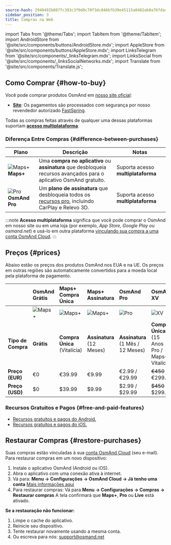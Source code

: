 ```yaml
---
source-hash: 2940492b887fc393c3f0d0c70f3dc846bfb39e45115a0482ab0a76fda430a200
sidebar_position: 3
title: Compras na Web
---
```

import Tabs from '@theme/Tabs';
import TabItem from '@theme/TabItem';
import AndroidStore from '@site/src/components/buttons/AndroidStore.mdx';
import AppleStore from '@site/src/components/buttons/AppleStore.mdx';
import LinksTelegram from '@site/src/components/_linksTelegram.mdx';
import LinksSocial from '@site/src/components/_linksSocialNetworks.mdx';
import Translate from '@site/src/components/Translate.js';



## Como Comprar {#how-to-buy}

Você pode comprar produtos OsmAnd em [nosso site oficial](https://osmand.net/pricing):

- [**Site**](https://osmand.net/pricing): Os pagamentos são processados com segurança por nosso revendedor autorizado [FastSpring](https://fastspring.com/).

Todas as compras feitas através de qualquer uma dessas plataformas suportam [**acesso multiplataforma**](./cross.md).


### Diferença Entre Compras {#difference-between-purchases}

| Plano | Descrição | Notas |
|------------|------------|------------|
| ![Maps+](@site/static/img/svg/osmand_maps_plus.svg) **Maps+** | Uma **compra no aplicativo** ou **assinatura** que desbloqueia recursos avançados para o aplicativo OsmAnd gratuito. | Suporta acesso **multiplataforma** |
| ![Pro](@site/static/img/svg/pro_icon.svg) **OsmAnd Pro** | Um **plano de assinatura** que desbloqueia todos os [recursos pro](#pro-features), incluindo CarPlay e Relevo 3D. | Suporta acesso **multiplataforma** |

:::note
**Acesso multiplataforma** significa que você pode comprar o OsmAnd em nosso site ou em uma loja (por exemplo, *App Store, Google Play ou osmand.net*) e usá-lo em outra plataforma [vinculando sua compra a uma conta OsmAnd Cloud](../personal/osmand-cloud.md#cross-platform).
:::

## Preços {#prices}

Abaixo estão os preços dos produtos OsmAnd nos EUA e na UE. Os preços em outras regiões são automaticamente convertidos para a moeda local pela plataforma de pagamento.

<!--


:::danger June Sale prices

*[Hurry up!](https://osmand.net/pricing) This offer is only available until* **June 15 (23:00 CET)**.

:::


|    | OsmAnd Free   | **Maps+** One-Time | **Maps+** Subscription | **OsmAnd Pro** |**OsmAnd XV** |
| :------------- | :------------- | :----------------------- | :------------------- | :----------- |:----------- |
|  | ![Maps+](@site/static/img/svg/osmand_maps.svg) | ![Maps+](@site/static/img/svg/osmand_maps_plus.svg) | ![Maps+](@site/static/img/svg/osmand_maps_plus.svg) | ![Pro](@site/static/img/svg/pro_icon.svg) |![XV](@site/static/img/svg/osmand_xv.svg) |
| **Purchase Type** | **Free** | **One-Time Purchase** (Lifetime) | **Subscription** (12 Months) | **Subscription** (1 Month / 12 Months) |**One-Time Purchase** (15 Years Pro / Maps+ Lifetime) |
| **Price (EUR)** | €0 | <s>€39.99</s> **€19.99** | <s>€9.99</s> **€4.99** | €2.99 / <s>€29.99</s> **€14.99** |<s>€450</s> €299.00   |
| **Price (USD)** | $0 | <s>$39.99</s> **$19.99** | <s>$9.99</s> **$4.99** | $2.99 / <s>$29.99</s> **$14.99**|<s>$450</s> $299.00   |

:::note
By purchasing a subscription through our [website](https://osmand.net/pricing) at a discounted rate,
you receive a 2-year discounted plan.
Starting from the third year, the full price will apply.
:::


-->

| | OsmAnd Grátis | **Maps+** Compra Única | **Maps+** Assinatura | **OsmAnd Pro** |**OsmAnd XV** |
| :------------- | :------------- | :----------------------- | :------------------- | :----------- |:----------- |
| | ![Maps+](@site/static/img/svg/osmand_maps.svg) | ![Maps+](@site/static/img/svg/osmand_maps_plus.svg) | ![Maps+](@site/static/img/svg/osmand_maps_plus.svg) | ![Pro](@site/static/img/svg/pro_icon.svg) |![XV](@site/static/img/svg/osmand_xv.svg) |
| **Tipo de Compra** | **Grátis** | **Compra Única** (Vitalícia) | **Assinatura** (12 Meses) | **Assinatura** (1 Mês / 12 Meses) |**Compra Única** (15 Anos Pro / Maps+ Vitalício) |
| **Preço (EUR)** | €0 | €39.99 | €9.99 | €2.99 / €29.99 |<s>€450</s> €299.00 |
| **Preço (USD)** | $0 | $39.99 | $9.99 | $2.99 / $29.99 |<s>$450</s> $299.00 |



### Recursos Gratuitos e Pagos {#free-and-paid-features}

- [Recursos gratuitos e pagos do Android.](./android.md#free-and-paid-features)
- [Recursos gratuitos e pagos do iOS.](./ios.md#free-and-paid-features)



## Restaurar Compras {#restore-purchases}

Suas compras estão vinculadas à sua [conta OsmAnd Cloud](../personal/osmand-cloud.md#login) (seu e-mail). Para restaurar compras em um novo dispositivo:

1. Instale o aplicativo OsmAnd (Android ou iOS).
2. Abra o aplicativo com uma conexão ativa à internet.
3. Vá para:
   **Menu → Configurações → OsmAnd Cloud → Já tenho uma conta**
   [Mais informações aqui](../personal/osmand-cloud.md#login)
4. Para restaurar compras:
   Vá para **Menu → Configurações → Compras → Restaurar compras**
   A tela confirmará que **Maps+**, **Pro** ou **Live** está ativado.

**Se a restauração não funcionar:**

1. Limpe o cache do aplicativo.
2. Reinicie seu dispositivo.
3. Tente restaurar novamente usando a mesma conta.
4. Ou escreva para nós: support@osmand.net